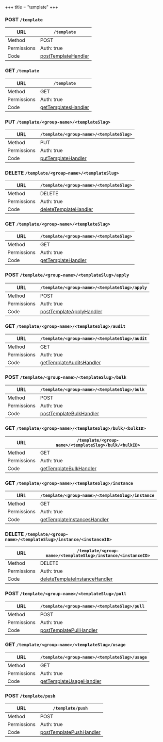 +++
title = "template"
+++


### POST `/template`

URL         | **`/template`**
----------- |----------
Method      | POST     
Permissions |  Auth: true
Code        | [postTemplateHandler](https://github.com/ovh/cds/search?q=%22func+%28api+*API%29+postTemplateHandler%22)
    









### GET `/template`

URL         | **`/template`**
----------- |----------
Method      | GET     
Permissions |  Auth: true
Code        | [getTemplatesHandler](https://github.com/ovh/cds/search?q=%22func+%28api+*API%29+getTemplatesHandler%22)
    









### PUT `/template/<group-name>/<templateSlug>`

URL         | **`/template/<group-name>/<templateSlug>`**
----------- |----------
Method      | PUT     
Permissions |  Auth: true
Code        | [putTemplateHandler](https://github.com/ovh/cds/search?q=%22func+%28api+*API%29+putTemplateHandler%22)
    









### DELETE `/template/<group-name>/<templateSlug>`

URL         | **`/template/<group-name>/<templateSlug>`**
----------- |----------
Method      | DELETE     
Permissions |  Auth: true
Code        | [deleteTemplateHandler](https://github.com/ovh/cds/search?q=%22func+%28api+*API%29+deleteTemplateHandler%22)
    









### GET `/template/<group-name>/<templateSlug>`

URL         | **`/template/<group-name>/<templateSlug>`**
----------- |----------
Method      | GET     
Permissions |  Auth: true
Code        | [getTemplateHandler](https://github.com/ovh/cds/search?q=%22func+%28api+*API%29+getTemplateHandler%22)
    









### POST `/template/<group-name>/<templateSlug>/apply`

URL         | **`/template/<group-name>/<templateSlug>/apply`**
----------- |----------
Method      | POST     
Permissions |  Auth: true
Code        | [postTemplateApplyHandler](https://github.com/ovh/cds/search?q=%22func+%28api+*API%29+postTemplateApplyHandler%22)
    









### GET `/template/<group-name>/<templateSlug>/audit`

URL         | **`/template/<group-name>/<templateSlug>/audit`**
----------- |----------
Method      | GET     
Permissions |  Auth: true
Code        | [getTemplateAuditsHandler](https://github.com/ovh/cds/search?q=%22func+%28api+*API%29+getTemplateAuditsHandler%22)
    









### POST `/template/<group-name>/<templateSlug>/bulk`

URL         | **`/template/<group-name>/<templateSlug>/bulk`**
----------- |----------
Method      | POST     
Permissions |  Auth: true
Code        | [postTemplateBulkHandler](https://github.com/ovh/cds/search?q=%22func+%28api+*API%29+postTemplateBulkHandler%22)
    









### GET `/template/<group-name>/<templateSlug>/bulk/<bulkID>`

URL         | **`/template/<group-name>/<templateSlug>/bulk/<bulkID>`**
----------- |----------
Method      | GET     
Permissions |  Auth: true
Code        | [getTemplateBulkHandler](https://github.com/ovh/cds/search?q=%22func+%28api+*API%29+getTemplateBulkHandler%22)
    









### GET `/template/<group-name>/<templateSlug>/instance`

URL         | **`/template/<group-name>/<templateSlug>/instance`**
----------- |----------
Method      | GET     
Permissions |  Auth: true
Code        | [getTemplateInstancesHandler](https://github.com/ovh/cds/search?q=%22func+%28api+*API%29+getTemplateInstancesHandler%22)
    









### DELETE `/template/<group-name>/<templateSlug>/instance/<instanceID>`

URL         | **`/template/<group-name>/<templateSlug>/instance/<instanceID>`**
----------- |----------
Method      | DELETE     
Permissions |  Auth: true
Code        | [deleteTemplateInstanceHandler](https://github.com/ovh/cds/search?q=%22func+%28api+*API%29+deleteTemplateInstanceHandler%22)
    









### POST `/template/<group-name>/<templateSlug>/pull`

URL         | **`/template/<group-name>/<templateSlug>/pull`**
----------- |----------
Method      | POST     
Permissions |  Auth: true
Code        | [postTemplatePullHandler](https://github.com/ovh/cds/search?q=%22func+%28api+*API%29+postTemplatePullHandler%22)
    









### GET `/template/<group-name>/<templateSlug>/usage`

URL         | **`/template/<group-name>/<templateSlug>/usage`**
----------- |----------
Method      | GET     
Permissions |  Auth: true
Code        | [getTemplateUsageHandler](https://github.com/ovh/cds/search?q=%22func+%28api+*API%29+getTemplateUsageHandler%22)
    









### POST `/template/push`

URL         | **`/template/push`**
----------- |----------
Method      | POST     
Permissions |  Auth: true
Code        | [postTemplatePushHandler](https://github.com/ovh/cds/search?q=%22func+%28api+*API%29+postTemplatePushHandler%22)
    









